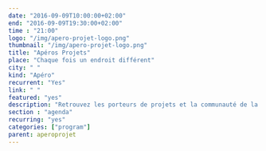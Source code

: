 ```yaml
---
date: "2016-09-09T10:00:00+02:00"
end: "2016-09-09T19:30:00+02:00"
time : "21:00"
logo: "/img/apero-projet-logo.png"
thumbnail: "/img/apero-projet-logo.png"
title: "Apéros Projets"
place: "Chaque fois un endroit différent"
city: " "
kind: "Apéro"
recurrent: "Yes"
link: " "
featured: "yes"
description: "Retrouvez les porteurs de projets et la communauté de la MYNE tous les 1ers vendredi de chaque mois en général à 18h00. L'occasion de faire des rencontres, d'échanger autour d'un verre, ou d'une tasse, et de suivre l'évolution des projets."
section : "agenda"
recurring: "yes"
categories: ["program"]
parent: aperoprojet
---
```

